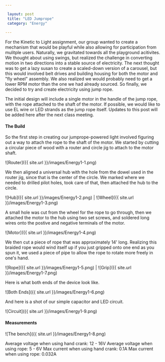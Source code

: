 ```yaml
---

 layout: post
 title: "LED Jumprope"
 category: "Energy"
 
---
```


For the Kinetic to Light assignment, our group wanted to create a mechanism that would be playful while also allowing for participation from mulitple users. Naturally, we gravitated towards all the playground acitivites. We thought about using swings, but realized the challenge in converting motion in two directions into a stable source of electricity. The next thought was to get a lazy susan to create a scaled-down version of a carousel, but this would involved belt drives and building housing for both the motor and "fly wheel" assembly. We also realized we would probably need to get a lower RPM motor than the one we had already sourced. So finally, we decided to try and create electricity using jump rope. 

The initial design will include a single motor in the handle of the jump rope, with the rope attached to the shaft of the motor. If possible, we would like to use EL wire or LED strands as the jump rope itself. Updates to this post will be added here after the next class meeting. 

#### The Build

So the first step in creating our jumprope-powered light involved figuring out a way to attach the rope to the shaft of the motor. We started by cutting a circular piece of wood with a router and circle jig to attach to the motor shaft. 

![Router]({{ site.url }}/images/Energy1-1.png)

We then aligned a universal hub with the hole from the dowel used in the router jig, since that is the center of the circle. We marked where we needed to drilled pilot holes, took care of that, then attached the hub to the circle.

![Hub]({{ site.url }}/images/Energy1-2.png) | ![Wheel]({{ site.url }}/images/Energy1-3.png)

A small hole was cut from the wheel for the rope to go through, then we attached the motor to the hub using two set screws, and soldered long wires onto the postive and negative terminals of the motor. 

![Motor]({{ site.url }}/images/Energy1-4.png)

We then cut a piece of rope that was approximately 14' long. Realizing this braided rope would wind itself up if you just gripped onto one end as you spun it, we used a piece of pipe to allow the rope to rotate more freely in one's hand. 

![Rope]({{ site.url }}/images/Energy1-5.png) | ![Grip]({{ site.url }}/images/Energy1-7.png)


Here is what both ends of the device look like. 

![Both Ends]({{ site.url }}/images/Energy1-6.png)

And here is a shot of our simple capacitor and LED circuit. 

![Circuit]({{ site.url }}/images/Energy1-9.png)


#### Measurements

![The bench]({{ site.url }}/images/Energy1-8.png)

Average voltage when using hand crank: 12 - 16V
Average voltage when using rope: 5 - 6V
Max current when using hand crank: 0.1A
Max current when using rope: 0.032A
